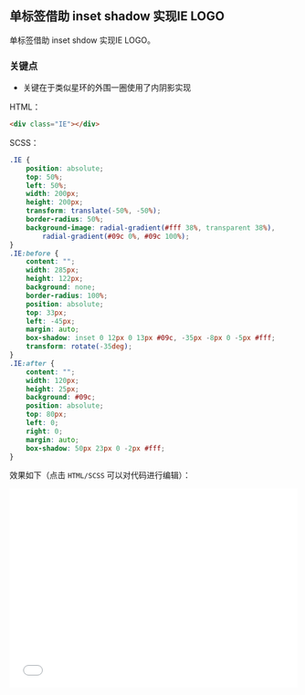 ## 单标签借助 inset shadow 实现IE LOGO

单标签借助 inset shdow 实现IE LOGO。

### 关键点

+ 关键在于类似星环的外围一圈使用了内阴影实现 

HTML：

```html
<div class="IE"></div>
```

SCSS：
```scss
.IE {
    position: absolute;
    top: 50%;
    left: 50%;
    width: 200px;
    height: 200px;
    transform: translate(-50%, -50%);
    border-radius: 50%;
    background-image: radial-gradient(#fff 38%, transparent 38%),
        radial-gradient(#09c 0%, #09c 100%);
}
.IE:before {
    content: "";
    width: 285px;
    height: 122px;
    background: none;
    border-radius: 100%;
    position: absolute;
    top: 33px;
    left: -45px;
    margin: auto;
    box-shadow: inset 0 12px 0 13px #09c, -35px -8px 0 -5px #fff;
    transform: rotate(-35deg);
}
.IE:after {
    content: "";
    width: 120px;
    height: 25px;
    background: #09c;
    position: absolute;
    top: 80px;
    left: 0;
    right: 0;
    margin: auto;
    box-shadow: 50px 23px 0 -2px #fff;
}
```

效果如下（点击 `HTML/SCSS` 可以对代码进行编辑）：

<iframe height='350' scrolling='no' title='单标签借助 inset shdow 实现IE LOGO' src='//codepen.io/Chokcoco/embed/rqgGqR/?height=265&theme-id=0&default-tab=css,result' frameborder='no' allowtransparency='true' allowfullscreen='true' style='width: 100%;'>See the Pen <a href='https://codepen.io/Chokcoco/pen/rqgGqR/'>单标签借助 inset shdow 实现IE LOGO</a> by Chokcoco (<a href='https://codepen.io/Chokcoco'>@Chokcoco</a>) on <a href='https://codepen.io'>CodePen</a>.
</iframe>